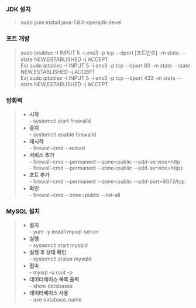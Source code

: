 ### JDK 설치
> sudo yum install java-1.8.0-openjdk-devel   



### 포트 개방
> sudo iptables -I INPUT 5 -i ens3 -p tcp --dport [포트번호] -m state --state NEW,ESTABLISHED -j ACCEPT   
> Ex) sudo iptables -I INPUT 5 -i ens3 -p tcp --dport 80 -m state --state NEW,ESTABLISHED -j ACCEPT   
> Ex) sudo iptables -I INPUT 5 -i ens3 -p tcp --dport 433 -m state --state NEW,ESTABLISHED -j ACCEPT   



### 방화벽
> - **시작**   
>   \- systemctl start firewalld   
> - **중지**   
>   \- systemctl enable firewalld   
> - **재시작**   
>   \- firewall-cmd --reload   
> - **서비스 추가**   
>   \- firewall-cmd --permanent --zone=public --add-service=http   
>   \- firewall-cmd --permanent --zone=public --add-service=https   
> - **포트 추가**   
>   \- firewall-cmd --permanent --zone=public --add-port=8073/tcp   
> - **확인**   
>   \- firewall-cmd --zone=public --list-all   




### MySQL 설치
> - **설치**   
>   \- yum -y install mysql-server   
> - **실행**   
>   \- systemctl start mysqld   
> - **실행 후 상태 확인**   
>   \- systemctl status mysqld   
> - **접속**   
>   \- mysql -u root -p   
> - **데이터베이스 목록 출력**   
>   \- show databases   
> - **데이터베이스 사용**   
>   \- use database_name   
